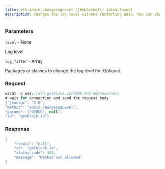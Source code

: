 ```yaml
---
title: eth:admin_changeLogLevel \[WebSocket\] {disallowed}
description: Changes the log level without restarting Besu. You can change the loglevel for all logs, or you can change the log level for specificpackages or classes.You can specify only one log level per RPC call.
---
```


### Parameters


`level` - None

Log level

`log_filter` - Array

Packages or classes to change the log level for. Optional.

### Request

``` java
wscat -c wss://eth.getblock.io/YOUR-API-KEY/mainnet/ 
# wait for connection and send the request body 
{"jsonrpc": "2.0",
"method": "admin_changeLogLevel",
"params": ["DEBUG", null],
"id": "getblock.io"}
```

###  Response

``` java
{
    "result": "null",
    "id": "getblock.io",
    "status_code": 405,
    "message": "Method not allowed"
}
```

